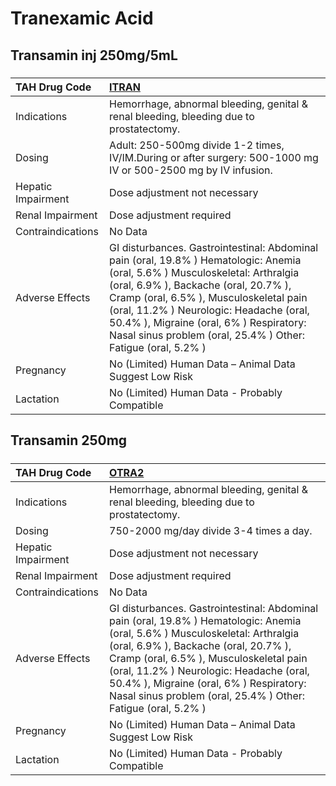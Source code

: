 # Tranexamic Acid

## Transamin inj 250mg/5mL

##### 

| TAH Drug Code      | [ITRAN](https://www.tahsda.org.tw/drugs/hissearch.php?drug_code=ITRAN)                                                                                                                                                                                                                                                                                                 |
|:-------------------|:-----------------------------------------------------------------------------------------------------------------------------------------------------------------------------------------------------------------------------------------------------------------------------------------------------------------------------------------------------------------------|
| Indications        | Hemorrhage, abnormal bleeding, genital & renal bleeding, bleeding due to prostatectomy.                                                                                                                                                                                                                                                                                |
| Dosing             | Adult: 250-500mg divide 1-2 times, IV/IM.During or after surgery: 500-1000 mg IV or 500-2500 mg by IV infusion.                                                                                                                                                                                                                                                        |
| Hepatic Impairment | Dose adjustment not necessary                                                                                                                                                                                                                                                                                                                                          |
| Renal Impairment   | Dose adjustment required                                                                                                                                                                                                                                                                                                                                               |
| Contraindications  | No Data                                                                                                                                                                                                                                                                                                                                                                |
| Adverse Effects    | GI disturbances. Gastrointestinal: Abdominal pain (oral, 19.8% ) Hematologic: Anemia (oral, 5.6% ) Musculoskeletal: Arthralgia (oral, 6.9% ), Backache (oral, 20.7% ), Cramp (oral, 6.5% ), Musculoskeletal pain (oral, 11.2% ) Neurologic: Headache (oral, 50.4% ), Migraine (oral, 6% ) Respiratory: Nasal sinus problem (oral, 25.4% ) Other: Fatigue (oral, 5.2% ) |
| Pregnancy          | No (Limited) Human Data – Animal Data Suggest Low Risk                                                                                                                                                                                                                                                                                                                 |
| Lactation          | No (Limited) Human Data - Probably Compatible                                                                                                                                                                                                                                                                                                                          |

## Transamin 250mg

##### 

| TAH Drug Code      | [OTRA2](https://www.tahsda.org.tw/drugs/hissearch.php?drug_code=OTRA2)                                                                                                                                                                                                                                                                                                 |
|:-------------------|:-----------------------------------------------------------------------------------------------------------------------------------------------------------------------------------------------------------------------------------------------------------------------------------------------------------------------------------------------------------------------|
| Indications        | Hemorrhage, abnormal bleeding, genital & renal bleeding, bleeding due to prostatectomy.                                                                                                                                                                                                                                                                                |
| Dosing             | 750-2000 mg/day divide 3-4 times a day.                                                                                                                                                                                                                                                                                                                                |
| Hepatic Impairment | Dose adjustment not necessary                                                                                                                                                                                                                                                                                                                                          |
| Renal Impairment   | Dose adjustment required                                                                                                                                                                                                                                                                                                                                               |
| Contraindications  | No Data                                                                                                                                                                                                                                                                                                                                                                |
| Adverse Effects    | GI disturbances. Gastrointestinal: Abdominal pain (oral, 19.8% ) Hematologic: Anemia (oral, 5.6% ) Musculoskeletal: Arthralgia (oral, 6.9% ), Backache (oral, 20.7% ), Cramp (oral, 6.5% ), Musculoskeletal pain (oral, 11.2% ) Neurologic: Headache (oral, 50.4% ), Migraine (oral, 6% ) Respiratory: Nasal sinus problem (oral, 25.4% ) Other: Fatigue (oral, 5.2% ) |
| Pregnancy          | No (Limited) Human Data – Animal Data Suggest Low Risk                                                                                                                                                                                                                                                                                                                 |
| Lactation          | No (Limited) Human Data - Probably Compatible                                                                                                                                                                                                                                                                                                                          |

